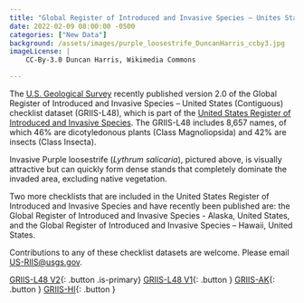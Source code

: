 ```yaml
---
title: "Global Register of Introduced and Invasive Species – Unites States (Contiguous) V2.0, checklist dataset published" 
date: 2022-02-09 08:00:00 -0500 
categories: ["New Data"] 
background: /assets/images/purple_loosestrife_DuncanHarris_ccby3.jpg
imageLicense: | 
    CC-By-3.0 Duncan Harris, Wikimedia Commons

--- 
```


The [U.S. Geological Survey](https://www.usgs.gov/programs/science-analytics-and-synthesis-sas) recently published version 2.0 of the Global Register of Introduced and Invasive Species – United States (Contiguous) checklist dataset (GRIIS-L48), which is part of the [United States Register of Introduced and Invasive Species](https://doi.org/10.5066/P95XL09Q). The GRIIS-L48 includes 8,657 names, of which 46% are dicotyledonous plants (Class Magnoliopsida) and 42% are insects (Class Insecta).  

Invasive Purple loosestrife (*Lythrum salicaria*), pictured above, is visually attractive but can quickly form dense stands that completely dominate the invaded area, excluding native vegetation. 

Two more checklists that are included in the United States Register of Introduced and Invasive Species and have recently been published are: the Global Register of Introduced and Invasive Species - Alaska, United States, and the Global Register of Introduced and Invasive Species – Hawaii, United States.  

Contributions to any of these checklist datasets are welcome. Please email US-RIIS@usgs.gov. 

[GRIIS-L48 V2](https://www.gbif.org/dataset/dd282701-e468-44d3-8916-8b47cee36fcb){: .button .is-primary} 
[GRIIS-L48 V1](https://www.gbif.org/dataset/6b64ef7e-82f7-47a3-8ddb-ec6794ea07d6){: .button } 
[GRIIS-AK](https://www.gbif.org/dataset/5da91f1c-9a80-40c3-9472-d8bef3b5a8d6){: .button } 
[GRIIS-HI](https://www.gbif.org/dataset/88450a8e-e1e8-4a03-84d8-d6bf6ace795a){: .button } 
